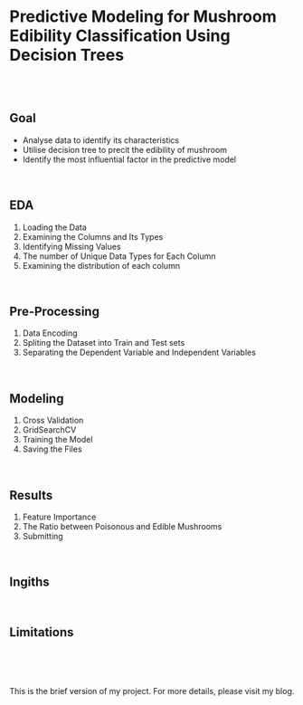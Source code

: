 # Predictive Modeling for Mushroom Edibility Classification Using Decision Trees
<br/><br/>

## Goal
- Analyse data to identify its characteristics
- Utilise decision tree to precit the edibility of mushroom
- Identify the most influential factor in the predictive model
<br/>

## EDA
1. Loading the Data
2. Examining the Columns and Its Types
3. Identifying Missing Values
4. The number of Unique Data Types for Each Column
5. Examining the distribution of each column
<br/>

## Pre-Processing
1. Data Encoding
2. Spliting the Dataset into Train and Test sets
3. Separating the Dependent Variable and Independent Variables
<br/>

## Modeling
1. Cross Validation
2. GridSearchCV
3. Training the Model
4. Saving the Files
<br/>

## Results
1. Feature Importance
2. The Ratio between Poisonous and Edible Mushrooms
3. Submitting
<br/>

## Ingiths
<br/>


## Limitations
<br/><br/><br/>

This is the brief version of my project. For more details, please visit my blog.
